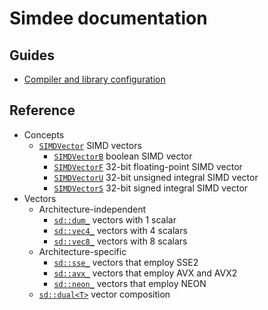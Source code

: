 # Simdee documentation

## Guides

* [Compiler and library configuration](guides/config.md)

## Reference

* Concepts
  * [`SIMDVector`](reference/SIMDVector.md) SIMD vectors
    * [`SIMDVectorB`](reference/SIMDVectorB.md) boolean SIMD vector
    * [`SIMDVectorF`](reference/SIMDVectorF.md) 32-bit floating-point SIMD vector
    * [`SIMDVectorU`](reference/SIMDVectorU.md) 32-bit unsigned integral SIMD vector
    * [`SIMDVectorS`](reference/SIMDVectorS.md) 32-bit signed integral SIMD vector
* Vectors
  * Architecture-independent
    * [`sd::dum_`](reference/dum.md) vectors with 1 scalar
    * [`sd::vec4_`](reference/vec4.md) vectors with 4 scalars
    * [`sd::vec8_`](reference/vec8.md) vectors with 8 scalars
  * Architecture-specific
    * [`sd::sse_`](reference/sse.md) vectors that employ SSE2
    * [`sd::avx_`](reference/avx.md) vectors that employ AVX and AVX2
    * [`sd::neon_`](reference/neon.md) vectors that employ NEON
  * [`sd::dual<T>`](reference/dual.md) vector composition
